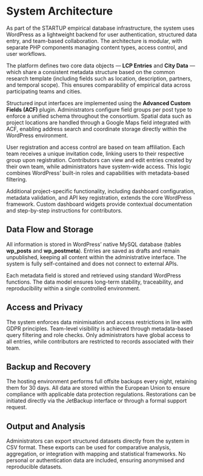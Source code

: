 # System Architecture

As part of the STARTUP empirical database infrastructure, the system uses WordPress as a lightweight backend for user authentication, structured data entry, and team-based collaboration. The architecture is modular, with separate PHP components managing content types, access control, and user workflows.

The platform defines two core data objects — **LCP Entries** and **City Data** — which share a consistent metadata structure based on the common research template (including fields such as location, description, partners, and temporal scope). This ensures comparability of empirical data across participating teams and cities.

Structured input interfaces are implemented using the **Advanced Custom Fields (ACF)** plugin. Administrators configure field groups per post type to enforce a unified schema throughout the consortium. Spatial data such as project locations are handled through a Google Maps field integrated with ACF, enabling address search and coordinate storage directly within the WordPress environment.

User registration and access control are based on team affiliation. Each team receives a unique invitation code, linking users to their respective group upon registration. Contributors can view and edit entries created by their own team, while administrators have system-wide access. This logic combines WordPress’ built-in roles and capabilities with metadata-based filtering.

Additional project-specific functionality, including dashboard configuration, metadata validation, and API key registration, extends the core WordPress framework. Custom dashboard widgets provide contextual documentation and step-by-step instructions for contributors.

## Data Flow and Storage

All information is stored in WordPress’ native MySQL database (tables **wp_posts** and **wp_postmeta**). Entries are saved as drafts and remain unpublished, keeping all content within the administrative interface. The system is fully self-contained and does not connect to external APIs.

Each metadata field is stored and retrieved using standard WordPress functions. The data model ensures long-term stability, traceability, and reproducibility within a single controlled environment.

## Access and Privacy

The system enforces data minimisation and access restrictions in line with GDPR principles. Team-level visibility is achieved through metadata-based query filtering and role checks. Only administrators have global access to all entries, while contributors are restricted to records associated with their team.

## Backup and Recovery

The hosting environment performs full offsite backups every night, retaining them for 30 days. All data are stored within the European Union to ensure compliance with applicable data protection regulations. Restorations can be initiated directly via the JetBackup interface or through a formal support request.

## Output and Analysis

Administrators can export structured datasets directly from the system in CSV format. These exports can be used for comparative analysis, aggregation, or integration with mapping and statistical frameworks. No personal or authentication data are included, ensuring anonymised and reproducible datasets.
